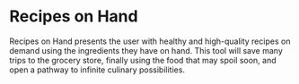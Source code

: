 # Recipes on Hand
 Recipes on Hand presents the user with healthy and high-quality recipes on demand using the ingredients they have on hand. This tool will save many trips to the grocery store, finally using the food that may spoil soon, and open a pathway to infinite culinary possibilities.
